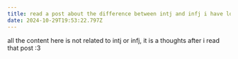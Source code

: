 ```yaml
---
title: read a post about the difference between intj and infj i have lots of thoughts
date: 2024-10-29T19:53:22.797Z
---
```


all the content here is not related to intj or infj, it is a thoughts after i read that post :3